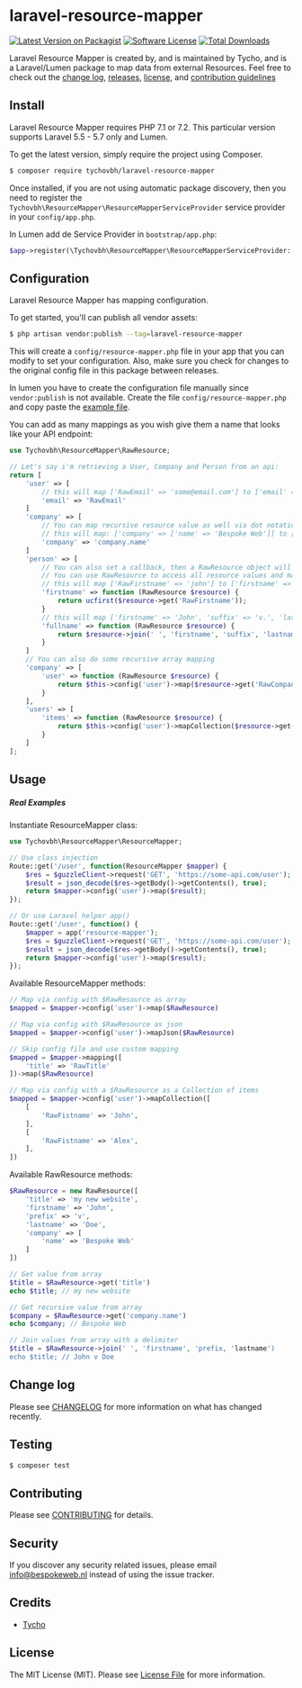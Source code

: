 # laravel-resource-mapper

[![Latest Version on Packagist][ico-version]][link-packagist]
[![Software License][ico-license]](LICENSE.md)
[![Total Downloads][ico-downloads]][link-downloads]


Laravel Resource Mapper is created by, and is maintained by Tycho, and is a Laravel/Lumen package to map data from external Resources. Feel free to check out the [change log](CHANGELOG.md), [releases](https://github.com/tychovbh/laravel-bluebillywig/releases), [license](LICENSE.md), and [contribution guidelines](CONTRIBUTING.md)


## Install

Laravel Resource Mapper requires PHP 7.1 or 7.2. This particular version supports Laravel 5.5 - 5.7 only and Lumen.

To get the latest version, simply require the project using Composer.

``` bash
$ composer require tychovbh/laravel-resource-mapper
```

Once installed, if you are not using automatic package discovery, then you need to register the `Tychovbh\ResourceMapper\ResourceMapperServiceProvider` service provider in your `config/app.php`.

In Lumen add de Service Provider in `bootstrap/app.php`:
```php
$app->register(\Tychovbh\ResourceMapper\ResourceMapperServiceProvider::class);
```

## Configuration

Laravel Resource Mapper has mapping configuration.

To get started, you'll can publish all vendor assets:

``` bash
$ php artisan vendor:publish --tag=laravel-resource-mapper
```

This will create a `config/resource-mapper.php` file in your app that you can modify to set your configuration. Also, make sure you check for changes to the original config file in this package between releases.

In lumen you have to create the configuration file manually since `vendor:publish` is not available. Create the file `config/resource-mapper.php` and copy paste the [example file](https://github.com/tychovbh/laravel-resource-mapper/blob/master/config/resource-mapper.php).

You can add as many mappings as you wish give them a name that looks like your API endpoint:
````php
use Tychovbh\ResourceMapper\RawResource;

// Let's say i'm retrieving a User, Company and Person from an api:
return [
    'user' => [
        // this will map ['RawEmail' => 'some@email.com'] to ['email' => 'some@email.com']
        'email' => 'RawEmail'
    ]
    'company' => [
        // You can map recursive resource value as well via dot notation
        // this will map: ['company' => ['name' => 'Bespoke Web']] to ['company' => 'Bespoke Web'] 
        'company' => 'company.name'
    ]
    'person' => [
        // You can also set a callback, then a RawResource object will be available.
        // You can use RawResource to access all resource values and map is as you like.
        // this will map ['RawFirstname' => 'john'] to ['firstname' => 'John']
        'firstname' => function (RawResource $resource) {
            return ucfirst($resource->get('RawFirstname'));
        }
        // this will map ['firstname' => 'John', 'suffix' => 'v.', 'lastname' => 'Doe'] to ['fullname' => 'John v. Doe']
        'fullname' => function (RawResource $resource) {
            return $resource->join(' ', 'firstname', 'suffix', 'lastname');
        }
    ]
    // You can also do some recursive array mapping
    'company' => [
        'user' => function (RawResource $resource) {
            return $this->config('user')->map($resource->get('RawCompany.RawUser'));
        }
    ],
    'users' => [
        'items' => function (RawResource $resource) {
            return $this->config('user')->mapCollection($resource->get('RawItems'));
        }
    ]
];
````


## Usage

##### Real Examples
Instantiate ResourceMapper class:
``` php
use Tychovbh\ResourceMapper\ResourceMapper;

// Use class injection
Route::get('/user', function(ResourceMapper $mapper) {
    $res = $guzzleClient->request('GET', 'https://some-api.com/user');
    $result = json_decode($res->getBody()->getContents(), true);
    return $mapper->config('user')->map($result);
});

// Or use Laravel helper app()
Route::get('/user', function() {
    $mapper = app('resource-mapper');
    $res = $guzzleClient->request('GET', 'https://some-api.com/user');
    $result = json_decode($res->getBody()->getContents(), true);
    return $mapper->config('user')->map($result);
});
```
Available ResourceMapper methods:
``` php
// Map via config with $RawResource as array
$mapped = $mapper->config('user')->map($RawResource)

// Map via config with $RawResource as json
$mapped = $mapper->config('user')->mapJson($RawResource)

// Skip config file and use custom mapping
$mapped = $mapper->mapping([
    'title' => 'RawTitle'
])->map($RawResource)

// Map via config with a $RawResource as a Collection of items
$mapped = $mapper->config('user')->mapCollection([
    [
        'RawFistname' => 'John',
    ],
    [
        'RawFistname' => 'Alex',
    ],
])
```

Available RawResource methods:
```php
$RawResource = new RawResource([
    'title' => 'my new website',
    'firstname' => 'John',
    'prefix' => 'v',
    'lastname' => 'Doe',
    'company' => [
        'name' => 'Bespoke Web'
    ]
])

// Get value from array
$title = $RawResource->get('title')
echo $title; // my new website

// Get recursive value from array
$company = $RawResource->get('company.name')
echo $company; // Bespoke Web

// Join values from array with a delimiter
$title = $RawResource->join(' ', 'firstname', 'prefix, 'lastname')
echo $title; // John v Doe
```

## Change log

Please see [CHANGELOG](CHANGELOG.md) for more information on what has changed recently.

## Testing

``` bash
$ composer test
```

## Contributing

Please see [CONTRIBUTING](CONTRIBUTING.md) for details.

## Security

If you discover any security related issues, please email info@bespokeweb.nl instead of using the issue tracker.

## Credits

- [Tycho][link-author]

## License

The MIT License (MIT). Please see [License File](LICENSE.md) for more information.

[ico-version]: https://img.shields.io/packagist/v/tychovbh/laravel-resource-mapper.svg?style=flat-square
[ico-license]: https://img.shields.io/badge/license-MIT-brightgreen.svg?style=flat-square
[ico-travis]: https://img.shields.io/travis/tychovbh/laravel-resource-mapper/master.svg?style=flat-square
[ico-scrutinizer]: https://img.shields.io/scrutinizer/coverage/g/tychovbh/laravel-resource-mapper.svg?style=flat-square
[ico-code-quality]: https://img.shields.io/scrutinizer/g/tychovbh/laravel-resource-mapper.svg?style=flat-square
[ico-downloads]: https://img.shields.io/packagist/dt/tychovbh/laravel-resource-mapper.svg?style=flat-square

[link-packagist]: https://packagist.org/packages/tychovbh/laravel-resource-mapper
[link-travis]: https://travis-ci.org/tychovbh/laravel-resource-mapper
[link-scrutinizer]: https://scrutinizer-ci.com/g/tychovbh/laravel-resource-mapper/code-structure
[link-code-quality]: https://scrutinizer-ci.com/g/tychovbh/laravel-resource-mapper
[link-downloads]: https://packagist.org/packages/tychovbh/laravel-resource-mapper
[link-author]: https://github.com/tychovbh
[link-contributors]: ../../contributors
